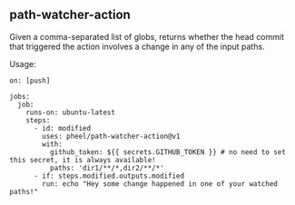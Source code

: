 ## path-watcher-action

Given a comma-separated list of globs, returns whether the head commit that triggered the action involves a change in any of the input paths.

Usage:

```
on: [push]

jobs:
  job:
    runs-on: ubuntu-latest
    steps:
      - id: modified
        uses: pheel/path-watcher-action@v1
        with:
          github_token: ${{ secrets.GITHUB_TOKEN }} # no need to set this secret, it is always available!
          paths: 'dir1/**/*,dir2/**/*'
      - if: steps.modified.outputs.modified
        run: echo "Hey some change happened in one of your watched paths!"
```